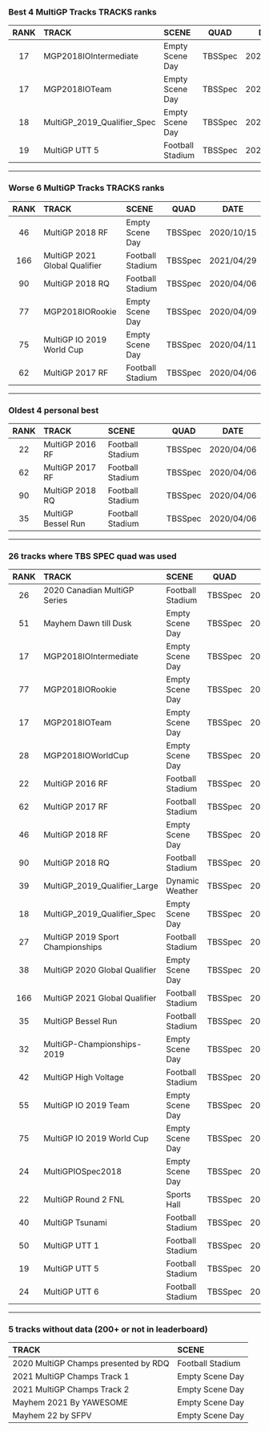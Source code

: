 ### Best 4 MultiGP Tracks TRACKS ranks
|RANK|TRACK|SCENE|QUAD|DATE|
|:---:|:---|:---|:---:|:---:|
|17|MGP2018IOIntermediate|Empty Scene Day|TBSSpec|2020/04/09|
|17|MGP2018IOTeam|Empty Scene Day|TBSSpec|2020/05/05|
|18|MultiGP_2019_Qualifier_Spec|Empty Scene Day|TBSSpec|2020/08/30|
|19|MultiGP UTT 5|Football Stadium|TBSSpec|2020/04/06|
---
### Worse 6 MultiGP Tracks TRACKS ranks
|RANK|TRACK|SCENE|QUAD|DATE|
|:---:|:---|:---|:---:|:---:|
|46|MultiGP 2018 RF|Empty Scene Day|TBSSpec|2020/10/15|
|166|MultiGP 2021 Global Qualifier|Football Stadium|TBSSpec|2021/04/29|
|90|MultiGP 2018 RQ|Football Stadium|TBSSpec|2020/04/06|
|77|MGP2018IORookie|Empty Scene Day|TBSSpec|2020/04/09|
|75|MultiGP IO 2019 World Cup|Empty Scene Day|TBSSpec|2020/04/11|
|62|MultiGP 2017 RF|Football Stadium|TBSSpec|2020/04/06|
---
### Oldest 4 personal best
|RANK|TRACK|SCENE|QUAD|DATE|
|:---:|:---|:---|:---:|:---:|
|22|MultiGP 2016 RF|Football Stadium|TBSSpec|2020/04/06|
|62|MultiGP 2017 RF|Football Stadium|TBSSpec|2020/04/06|
|90|MultiGP 2018 RQ|Football Stadium|TBSSpec|2020/04/06|
|35|MultiGP Bessel Run|Football Stadium|TBSSpec|2020/04/06|
---
### 26 tracks where TBS SPEC quad was used
|RANK|TRACK|SCENE|QUAD|DATE|
|:---:|:---|:---|:---:|:---:|
|26|2020 Canadian MultiGP Series|Football Stadium|TBSSpec|2020/08/19|
|51|Mayhem Dawn till Dusk|Empty Scene Day|TBSSpec|2020/04/09|
|17|MGP2018IOIntermediate|Empty Scene Day|TBSSpec|2020/04/09|
|77|MGP2018IORookie|Empty Scene Day|TBSSpec|2020/04/09|
|17|MGP2018IOTeam|Empty Scene Day|TBSSpec|2020/05/05|
|28|MGP2018IOWorldCup|Empty Scene Day|TBSSpec|2020/05/05|
|22|MultiGP 2016 RF|Football Stadium|TBSSpec|2020/04/06|
|62|MultiGP 2017 RF|Football Stadium|TBSSpec|2020/04/06|
|46|MultiGP 2018 RF|Empty Scene Day|TBSSpec|2020/10/15|
|90|MultiGP 2018 RQ|Football Stadium|TBSSpec|2020/04/06|
|39|MultiGP_2019_Qualifier_Large|Dynamic Weather|TBSSpec|2020/08/30|
|18|MultiGP_2019_Qualifier_Spec|Empty Scene Day|TBSSpec|2020/08/30|
|27|MultiGP 2019 Sport Championships|Football Stadium|TBSSpec|2020/08/24|
|38|MultiGP 2020 Global Qualifier|Empty Scene Day|TBSSpec|2020/07/09|
|166|MultiGP 2021 Global Qualifier|Football Stadium|TBSSpec|2021/04/29|
|35|MultiGP Bessel Run|Football Stadium|TBSSpec|2020/04/06|
|32|MultiGP-Championships-2019|Empty Scene Day|TBSSpec|2020/04/11|
|42|MultiGP High Voltage|Football Stadium|TBSSpec|2020/04/06|
|55|MultiGP IO 2019 Team|Empty Scene Day|TBSSpec|2020/04/11|
|75|MultiGP IO 2019 World Cup|Empty Scene Day|TBSSpec|2020/04/11|
|24|MultiGPIOSpec2018|Empty Scene Day|TBSSpec|2020/04/11|
|22|MultiGP Round 2 FNL|Sports Hall|TBSSpec|2020/04/14|
|40|MultiGP Tsunami|Football Stadium|TBSSpec|2020/04/06|
|50|MultiGP UTT 1|Football Stadium|TBSSpec|2020/04/06|
|19|MultiGP UTT 5|Football Stadium|TBSSpec|2020/04/06|
|24|MultiGP UTT 6|Football Stadium|TBSSpec|2020/04/06|
---
### 5 tracks without data (200+ or not in leaderboard)
|TRACK|SCENE|
|:---|:---|
|2020 MultiGP Champs presented by RDQ|Football Stadium|
|2021 MultiGP Champs Track 1|Empty Scene Day|
|2021 MultiGP Champs Track 2|Empty Scene Day|
|Mayhem 2021 By YAWESOME|Empty Scene Day|
|Mayhem 22 by SFPV|Empty Scene Day|

